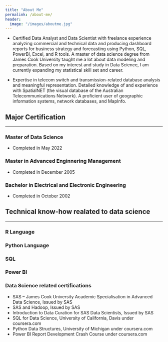 ```yaml
---
title: "About Me"
permalink: /about-me/
header:
  image: "/images/aboutme.jpg"
---
```


* Certified Data Analyst and Data Scientist with freelance experience analyzing commercial and technical data and producing dashboard reports for business strategy and forecasting using Python, SQL, PowerBI, Excel, and R tools. 
A master of data science degree from James Cook University taught me a lot about data modeling and preparation.
Based on my interest and study in Data Science, I am currently expanding my statistical skill set and career.

* Expertise in telecom switch and transmission-related database analysis and meaningful representation. Detailed knowledge of and experience with SpatialNET (the visual database of the Australian Telecommunications Network). A proficient user of geographic information systems, network databases, and MapInfo.

## Major Certification
----------------------
### Master of Data Science
* Completed in May 2022

### Master in Advanced Enginnering Management
* Completed in December 2005

### Bachelor in Electrical and Electronic Engineering
* Completed in October 2002

## Technical know-how realated to data science
-----------------------------------------------
### R Language 
### Python Language 
### SQL  
### Power BI

### Data Science related certifications

* SAS – James Cook University Academic Specialisation in Advanced Data Science, Issued by SAS
*	SAS and Hadoop, Issued by SAS
*	Introduction to Data Curation for SAS Data Scientists, Issued by SAS
*	SQL for Data Science, University of California, Davis under coursera.com
*	Python Data Structures, University of Michigan under coursera.com
*	Power BI Report Development Crash Course under coursera.com







  
